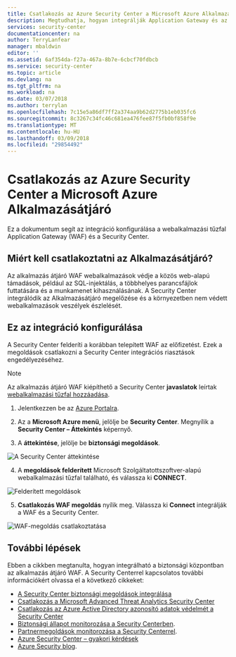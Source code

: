 ```yaml
---
title: Csatlakozás az Azure Security Center a Microsoft Azure Alkalmazásátjáró |} Microsoft Docs
description: Megtudhatja, hogyan integrálják Application Gateway és az Azure Security Center az erőforrások összesített biztonságának növeléséhez.
services: security-center
documentationcenter: na
author: TerryLanfear
manager: mbaldwin
editor: ''
ms.assetid: 6af354da-f27a-467a-8b7e-6cbcf70fdbcb
ms.service: security-center
ms.topic: article
ms.devlang: na
ms.tgt_pltfrm: na
ms.workload: na
ms.date: 03/07/2018
ms.author: terrylan
ms.openlocfilehash: 7c15e5a86df7ff2a374aa9b62d2775b1eb035fc6
ms.sourcegitcommit: 8c3267c34fc46c681ea476fee87f5fb0bf858f9e
ms.translationtype: MT
ms.contentlocale: hu-HU
ms.lasthandoff: 03/09/2018
ms.locfileid: "29854492"
---
```

# <a name="connecting-microsoft-azure-application-gateway-to-azure-security-center"></a>Csatlakozás az Azure Security Center a Microsoft Azure Alkalmazásátjáró
Ez a dokumentum segít az integráció konfigurálása a webalkalmazási tűzfal Application Gateway (WAF) és a Security Center.

## <a name="why-connect-application-gateway"></a>Miért kell csatlakoztatni az Alkalmazásátjáró?
Az alkalmazás átjáró WAF webalkalmazások védje a közös web-alapú támadások, például az SQL-injektálás, a többhelyes parancsfájlok futtatására és a munkamenet kihasználásának. A Security Center integrálódik az Alkalmazásátjáró megelőzése és a környezetben nem védett webalkalmazások veszélyek észlelését.

## <a name="how-do-i-configure-this-integration"></a>Ez az integráció konfigurálása
A Security Center felderíti a korábban telepített WAF az előfizetést. Ezek a megoldások csatlakozni a Security Center integrációs riasztások engedélyezéséhez.

> [!NOTE]
> Az alkalmazás átjáró WAF kiépíthető a Security Center **javaslatok** leírtak [webalkalmazási tűzfal hozzáadása](security-center-add-web-application-firewall.md).
>
>

1. Jelentkezzen be az [Azure Portalra](https://azure.microsoft.com/features/azure-portal/).

2. Az a **Microsoft Azure menü**, jelölje be **Security Center**. Megnyílik a **Security Center – Áttekintés** képernyő.

3. A **áttekintése**, jelölje be **biztonsági megoldások**.

  ![A Security Center áttekintése](./media/security-center-connect-application-gateway/overview.png)

4. A **megoldások felderített** Microsoft Szolgáltatottszoftver-alapú webalkalmazási tűzfal található, és válassza ki **CONNECT**.

  ![Felderített megoldások](./media/security-center-connect-application-gateway/connect.png)

5. **Csatlakozás WAF megoldás** nyílik meg.  Válassza ki **Connect** integrálják a WAF és a Security Center.

  ![WAF-megoldás csatlakoztatása](./media/security-center-connect-application-gateway/waf-solution.png)

## <a name="next-steps"></a>További lépések

Ebben a cikkben megtanulta, hogyan integrálható a biztonsági központban az alkalmazás átjáró WAF. A Security Centerrel kapcsolatos további információkért olvassa el a következő cikkeket:

* [A Security Center biztonsági megoldások integrálása](security-center-partner-integration.md)
* [Csatlakozás a Microsoft Advanced Threat Analytics Security Center](security-center-ata-integration.md)
* [Csatlakozás az Azure Active Directory azonosító adatok védelmét a Security Center](security-center-aadip-integration.md)
* [Biztonsági állapot monitorozása a Security Centerben](security-center-monitoring.md).
* [Partnermegoldások monitorozása a Security Centerrel](security-center-partner-solutions.md).
* [Azure Security Center – gyakori kérdések](security-center-faq.md)
* [Azure Security blog](http://blogs.msdn.com/b/azuresecurity/).
